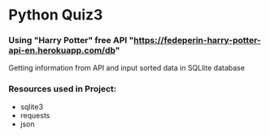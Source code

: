 
# Python Quiz3

### Using "Harry Potter" free API "https://fedeperin-harry-potter-api-en.herokuapp.com/db"

Getting information from API and input sorted data in SQLlite database

### Resources used in Project:
* sqlite3 
* requests
* json

